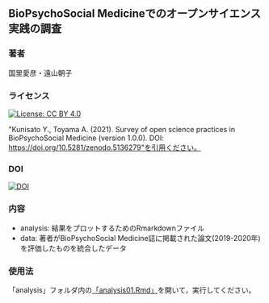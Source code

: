 ## BioPsychoSocial Medicineでのオープンサイエンス実践の調査

### 著者

国里愛彦・遠山朝子

### ライセンス

[![License: CC BY 4.0](https://licensebuttons.net/l/by/4.0/80x15.png)](https://creativecommons.org/licenses/by/4.0/)

"Kunisato Y., Toyama A. (2021). Survey of open science practices in BioPsychoSocial Medicine (version 1.0.0). DOI: https://doi.org/10.5281/zenodo.5136279"を引用ください。

### DOI

[![DOI](https://zenodo.org/badge/388279203.svg)](https://zenodo.org/badge/latestdoi/388279203)

### 内容

- analysis: 結果をプロットするためのRmarkdownファイル
- data: 著者がBioPsychoSocial Medicine誌に掲載された論文(2019-2020年)を評価したものを統合したデータ

### 使用法

「analysis」フォルダ内の[「analysis01.Rmd」](analysis/analysis01.Rmd)を開いて，実行してください。
